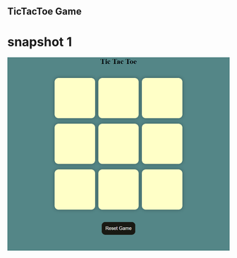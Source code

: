 ## TicTacToe Game

# snapshot 1

![TicTacToe Game](https://raw.githubusercontent.com/Harshit4404/Tic-tac-toe/main/snapshots/Screenshot%202024-02-11%20011134.png)
